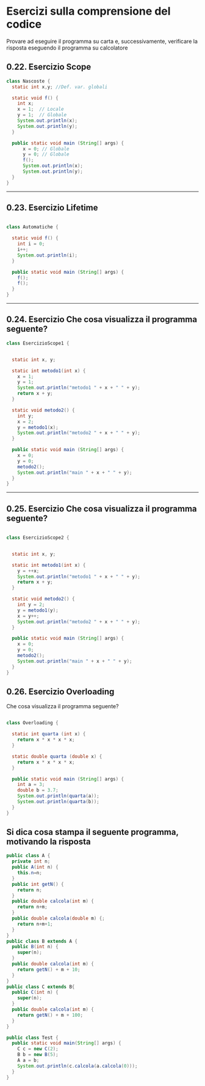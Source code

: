 # Esercizi sulla comprensione del codice

Provare ad eseguire il programma su carta e, successivamente, verificare la risposta eseguendo il programma su calcolatore

## 0.22. Esercizio Scope 


```java
class Nascoste {
  static int x,y; //Def. var. globali

  static void f() {
    int x;
    x = 1;  // Locale
    y = 1;  // Globale
    System.out.println(x);
    System.out.println(y);
  }

  public static void main (String[] args) {
      x = 0; // Globale
      y = 0; // Globale
      f();
      System.out.println(x);
      System.out.println(y);
  }
}
```

---

## 0.23. Esercizio Lifetime 


```java

class Automatiche {

  static void f() {
    int i = 0;
    i++;
    System.out.println(i);
  }

  public static void main (String[] args) {
    f();
    f();
  }
}
```

---

## 0.24. Esercizio Che cosa visualizza il programma seguente?


```java
class EsercizioScope1 {


  static int x, y;

  static int metodo1(int x) {
    x = 1;
    y = 1;
    System.out.println("metodo1 " + x + " " + y);
    return x + y;
  }

  static void metodo2() {
    int y;
    x = 2; 
    y = metodo1(x);
    System.out.println("metodo2 " + x + " " + y);
  }

  public static void main (String[] args) {
    x = 0;
    y = 0;
    metodo2();
    System.out.println("main " + x + " " + y);
  }
}
```

---

## 0.25. Esercizio Che cosa visualizza il programma seguente?


```java

class EsercizioScope2 {


  static int x, y;

  static int metodo1(int x) {
    y = ++x;
    System.out.println("metodo1 " + x + " " + y);
    return x + y;
  }

  static void metodo2() {
    int y = 2;
    y = metodo1(y);
    x = y++; 
    System.out.println("metodo2 " + x + " " + y);
  }

  public static void main (String[] args) {
    x = 0;
    y = 0;
    metodo2();
    System.out.println("main " + x + " " + y);
  }
}
```

## 0.26. Esercizio Overloading

Che cosa visualizza il programma seguente?

```java

class Overloading {

  static int quarta (int x) {
    return x * x * x * x;   
  }

  static double quarta (double x) {
    return x * x * x * x;
  }

  public static void main (String[] args) {
    int a = 3; 
    double b = 3.7;
    System.out.println(quarta(a));
    System.out.println(quarta(b));
  }
}
```

## Si dica cosa stampa il seguente programma, motivando la risposta

```java
public class A {
  private int n;
  public A(int n) {
    this.n=n;
  }
  public int getN() {
    return n;
  }
  public double calcola(int m) {
    return n+m;
  }
  public double calcola(double m) {;
    return n+m+1;
  }
}
public class B extends A {
  public B(int n) {
    super(n);
  }
  public double calcola(int m) {
    return getN() + m + 10;
  }
}
public class C extends B{
  public C(int n) {
    super(n);
  }
  public double calcola(int m) {
    return getN() + m + 100;
  }
}

public class Test {
  public static void main(String[] args) {
    C c = new C(2);
    B b = new B(5);
    A a = b;
    System.out.println(c.calcola(a.calcola(0)));
  }
}
```
